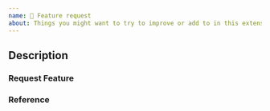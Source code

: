 ```yaml
---
name: 🌈 Feature request
about: Things you might want to try to improve or add to in this extension.
---
```


## Description

### Request Feature

### Reference
